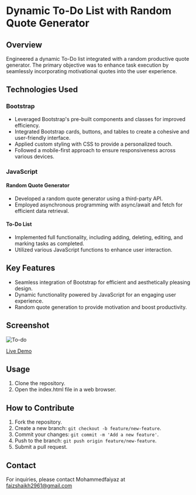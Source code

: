 # Dynamic To-Do List with Random Quote Generator

## Overview

Engineered a dynamic To-Do list integrated with a random productive quote generator. The primary objective was to enhance task execution by seamlessly incorporating motivational quotes into the user experience.

## Technologies Used

### Bootstrap

- Leveraged Bootstrap's pre-built components and classes for improved efficiency.
- Integrated Bootstrap cards, buttons, and tables to create a cohesive and user-friendly interface.
- Applied custom styling with CSS to provide a personalized touch.
- Followed a mobile-first approach to ensure responsiveness across various devices.

### JavaScript

#### Random Quote Generator

- Developed a random quote generator using a third-party API.
- Employed asynchronous programming with async/await and fetch for efficient data retrieval.

#### To-Do List

- Implemented full functionality, including adding, deleting, editing, and marking tasks as completed.
- Utilized various JavaScript functions to enhance user interaction.

## Key Features

- Seamless integration of Bootstrap for efficient and aesthetically pleasing design.
- Dynamic functionality powered by JavaScript for an engaging user experience.
- Random quote generation to provide motivation and boost productivity.

## Screenshot

![To-do](https://github.com/Mohammedfaiyaz29/Quote-Generator-To-do-App/assets/142523551/a5bdd81c-66bf-4127-a839-c088a44c9b09)

[Live Demo](https://mohammedfaiyaz29.github.io/Quote-Generator-To-do-App/)
## Usage

1. Clone the repository.
2. Open the index.html file in a web browser.

## How to Contribute

1. Fork the repository.
2. Create a new branch: `git checkout -b feature/new-feature`.
3. Commit your changes: `git commit -m 'Add a new feature'`.
4. Push to the branch: `git push origin feature/new-feature`.
5. Submit a pull request.

 
## Contact

For inquiries, please contact Mohammedfaiyaz at faizshaikh2961@gmail.com

